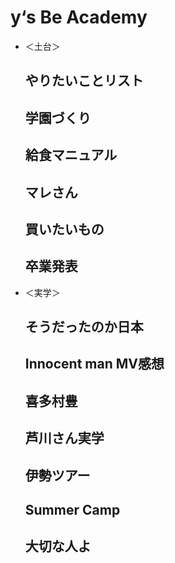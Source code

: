 # y‘s Be Academy

- ＜土台＞
    
    ## やりたいことリスト
    
    ## 学園づくり
    
    ## 給食マニュアル
    
    ## マレさん
    
    ## 買いたいもの
    
    ## 卒業発表
    

- ＜実学＞
    
    ## そうだったのか日本
    
    ## Innocent man MV感想
    
    ## 喜多村豊
    
    ## 芦川さん実学
    
    ## 伊勢ツアー
    
    ## Summer Camp
    
    ## 大切な人よ